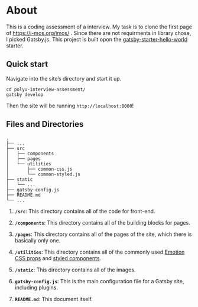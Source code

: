 # About
This is a coding assessment of a interview. My task is to clone the first page of https://i-mos.org/imos/ . Since there are not requirments in library chose, I picked Gatsby.js. This project is built opon the <a href="https://github.com/gatsbyjs/gatsby-starter-hello-world" target="_blank">gatsby-starter-hello-world</a> starter.

## Quick start
Navigate into the site’s directory and start it up.

```shell
cd polyu-interview-assessment/
gatsby develop
```

Then the site will be running `http://localhost:8000`!

## Files and Directories

    .
    ├── ...
    ├── src
    │   ├── components
    │   ├── pages
    │   └── utilities
    │       ├── common-css.js
    │       └── common-styled.js
    ├── static
    │   └── ...
    ├── gatsby-config.js
    ├── README.md
    └── ...

1.  **`/src`**: This directory contains all of the code for front-end.

2.  **`/components`**: This directory contains all of the building blocks for pages.

3.  **`/pages`**: This directory contains all of the pages of the site, which there is basically only one.

4.  **`/utilities`**: This directory contains all of the commonly used <a href="https://emotion.sh/docs/introduction" target="_blank">Emotion</a> <a href="https://emotion.sh/docs/introduction" target="_blank">CSS props</a> and <a href="https://emotion.sh/docs/introduction" target="_blank">styled components</a>.

5.  **`/static`**: This directory contains all of the images.

6.  **`gatsby-config.js`**: This is the main configuration file for a Gatsby site, including plugins.

7.  **`README.md`**: This document itself.
